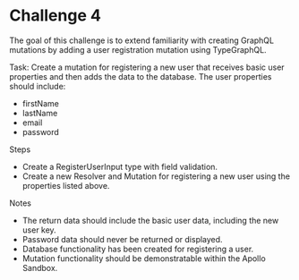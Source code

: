 # Challenge 4

The goal of this challenge is to extend familiarity with creating GraphQL mutations by adding a user registration mutation using TypeGraphQL.

Task: Create a mutation for registering a new user that receives basic user properties and then adds the data to the database.  The user properties should include:
- firstName
- lastName
- email
- password

Steps
- Create a RegisterUserInput type with field validation.
- Create a new Resolver and Mutation for registering a new user using the properties listed above.

Notes
- The return data should include the basic user data, including the new user key.
- Password data should never be returned or displayed.
- Database functionality has been created for registering a user.
- Mutation functionality should be demonstratable within the Apollo Sandbox.
